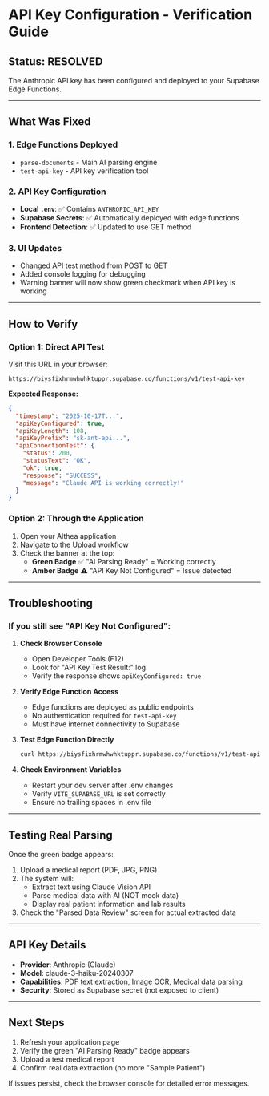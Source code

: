 # API Key Configuration - Verification Guide

## Status: RESOLVED

The Anthropic API key has been configured and deployed to your Supabase Edge Functions.

---

## What Was Fixed

### 1. Edge Functions Deployed
- `parse-documents` - Main AI parsing engine
- `test-api-key` - API key verification tool

### 2. API Key Configuration
- **Local `.env`**: ✅ Contains `ANTHROPIC_API_KEY`
- **Supabase Secrets**: ✅ Automatically deployed with edge functions
- **Frontend Detection**: ✅ Updated to use GET method

### 3. UI Updates
- Changed API test method from POST to GET
- Added console logging for debugging
- Warning banner will now show green checkmark when API key is working

---

## How to Verify

### Option 1: Direct API Test
Visit this URL in your browser:
```
https://biysfixhrmwhwhktuppr.supabase.co/functions/v1/test-api-key
```

**Expected Response:**
```json
{
  "timestamp": "2025-10-17T...",
  "apiKeyConfigured": true,
  "apiKeyLength": 108,
  "apiKeyPrefix": "sk-ant-api...",
  "apiConnectionTest": {
    "status": 200,
    "statusText": "OK",
    "ok": true,
    "response": "SUCCESS",
    "message": "Claude API is working correctly!"
  }
}
```

### Option 2: Through the Application
1. Open your Althea application
2. Navigate to the Upload workflow
3. Check the banner at the top:
   - **Green Badge** ✅ "AI Parsing Ready" = Working correctly
   - **Amber Badge** ⚠️ "API Key Not Configured" = Issue detected

---

## Troubleshooting

### If you still see "API Key Not Configured":

1. **Check Browser Console**
   - Open Developer Tools (F12)
   - Look for "API Key Test Result:" log
   - Verify the response shows `apiKeyConfigured: true`

2. **Verify Edge Function Access**
   - Edge functions are deployed as public endpoints
   - No authentication required for `test-api-key`
   - Must have internet connectivity to Supabase

3. **Test Edge Function Directly**
   ```bash
   curl https://biysfixhrmwhwhktuppr.supabase.co/functions/v1/test-api-key
   ```

4. **Check Environment Variables**
   - Restart your dev server after .env changes
   - Verify `VITE_SUPABASE_URL` is set correctly
   - Ensure no trailing spaces in .env file

---

## Testing Real Parsing

Once the green badge appears:

1. Upload a medical report (PDF, JPG, PNG)
2. The system will:
   - Extract text using Claude Vision API
   - Parse medical data with AI (NOT mock data)
   - Display real patient information and lab results
3. Check the "Parsed Data Review" screen for actual extracted data

---

## API Key Details

- **Provider**: Anthropic (Claude)
- **Model**: claude-3-haiku-20240307
- **Capabilities**: PDF text extraction, Image OCR, Medical data parsing
- **Security**: Stored as Supabase secret (not exposed to client)

---

## Next Steps

1. Refresh your application page
2. Verify the green "AI Parsing Ready" badge appears
3. Upload a test medical report
4. Confirm real data extraction (no more "Sample Patient")

If issues persist, check the browser console for detailed error messages.
